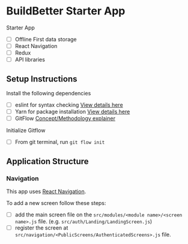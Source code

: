 # BuildBetter Starter App

Starter App

- [ ] Offline First data storage
- [ ] React Navigation
- [ ] Redux
- [ ] API libraries

## Setup Instructions

Install the following dependencies

- [ ] eslint for syntax checking [View details here](https://eslint.org/)
- [ ] Yarn for package installation [View details here](https://yarnpkg.com/getting-started/install)
- [ ] GitFlow [Concept/Methodology explainer](https://www.atlassian.com/git/tutorials/comparing-workflows/gitflow-workflow)

Initialize Gitflow

- [ ] From git terminal, run `git flow init`

## Application Structure

### Navigation

This app uses [React Navigation](https://reactnavigation.org/docs/getting-started).

To add a new screen follow these steps:

- [ ] add the main screen file on the `src/modules/<module name>/<screen name>.js` file. (e.g. `src/auth/Landing/LandingScreen.js`)
- [ ] register the screen at `src/navigation/<PublicScreens/AuthenticatedScreens>.js` file.

